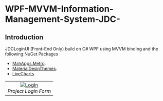 # WPF-MVVM-Information-Management-System-JDC-

## Introduction

JDCLoginUI (Front-End Only) build on C# WPF using MVVM binding and the following NuGet Packages
  * [MahApps.Metro](https://github.com/MahApps/MahApps.Metro).
  * [MaterialDesinThemes](https://github.com/MaterialDesignInXAML/MaterialDesignInXamlToolkit).
  * [LiveCharts](https://github.com/Live-Charts/Live-Charts).
 
<table>
  <tr>
    <td align="center">
       <a href="https://www.flickr.com/photos/193485149@N02/51318967251/in/dateposted-public/" target="_blank" title="LogIn">
      <img src="https://www.flickr.com/photos/193485149@N02/51318967251/in/dateposted-public/" alt="LogIn">
      </a>
      <br />
      <em>Project Login Form</em>
    </td>
  </tr>
</table>

